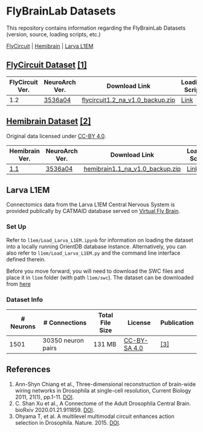 # FlyBrainLab Datasets
This repository contains information regarding the FlyBrainLab Datasets (version, source, loading scripts, etc.)

[FlyCircuit](#flycircuit) | [Hemibrain](#hemibrain) | [Larva L1EM](#larva-l1em)

## <a name="flycircuit"></a>[FlyCircuit Dataset](http://flycircuit.tw) [[1]](#ref-1)

|FlyCircuit Ver.| NeuroArch Ver.| Download Link |Loading Script|Last Update|
|-----------|---------| --------| -------|-----|
| 1.2 | [3536a04](https://github.com/fruitflybrain/neuroarch/tree/3536a04478f77ac59fb55727ff0e3de66ccbf70c) | [flycircuit1.2_na_v1.0_backup.zip](https://drive.google.com/file/d/1JXtWt-2X66Mb5I271YRUiMuQx3I2b43s/view?usp=sharing) | [Link](https://github.com/FlyBrainLab/datasets/blob/main/flycircuit/v1.2/FlyCircuit_to_NeuroArch.ipynb) | 12/14/2020 |

## <a name="hemibrain"></a>[Hemibrain Dataset](https://www.janelia.org/project-team/flyem/hemibrain) [[2]](#ref-2)
Original data licensed under [CC-BY 4.0](https://creativecommons.org/licenses/by/4.0/).

|Hemibrain Ver.| NeuroArch Ver.| Download Link |Loading Script|Last Update|
|-----------|---------| --------| -------|------|
| [1.1](https://storage.cloud.google.com/hemibrain-release/neuprint/hemibrain_v1.1_neo4j_inputs.zip) | [3536a04](https://github.com/fruitflybrain/neuroarch/tree/3536a04478f77ac59fb55727ff0e3de66ccbf70c) | [hemibrain1.1_na_v1.0_backup.zip](https://drive.google.com/file/d/1Y63UpypJ-eMgOdX3bcSRO4Ct3DqmH6-X/view?usp=sharing)| [Link](https://github.com/FlyBrainLab/datasets/blob/main/hemibrain/v1.1/Hemibrain_Neuprint_to_NeuroArch.ipynb) | 12/14/2020 |

## Larva L1EM
Connectomics data from the Larva L1EM Central Nervous System is provided publically by CATMAID database served on [Virtual Fly Brain](https://l1em.catmaid.virtualflybrain.org). 

### Set Up
Refer to `l1em/Load_Larva_L1EM.ipynb` for information on loading the dataset into a locally running OrientDB database instance.
Alternatively, you can also refer to `l1em/Load_Larva_L1EM.py` and the command line interface defined therein.

Before you move forward, you will need to download the SWC files and place it in `l1em` folder (with path `l1em/swc`).
The dataset can be downloaded from [here](TODO)

### Dataset Info

|# Neurons|# Connections| Total File Size | License | Publication |
| --------|-------------| --------------- | ------- | ----------- |
| 1501    | 30350 neuron pairs | 131 MB   | [CC-BY-SA 4.0](https://creativecommons.org/licenses/by-sa/4.0/legalcode)| [[3]](#ref-3)


## References
1. <a name="ref-1"></a> Ann-Shyn Chiang et al., Three-dimensional reconstruction of brain-wide wiring networks in Drosophila at single-cell resolution, Current Biology 2011, 21(1), pp.1-11. [DOI](https://doi.org/10.1016/j.cub.2010.11.056).
2. <a name="ref-2"></a> C. Shan Xu et al., A Connectome of the Adult Drosophila Central Brain. bioRxiv 2020.01.21.911859. [DOI](https://doi.org/10.1101/2020.01.21.911859).
3. <a name="ref-3"></a> Ohyama T, et al. A multilevel multimodal circuit enhances action selection in Drosophila. Nature. 2015. [DOI](https://doi.org/10.1038/nature14297).
